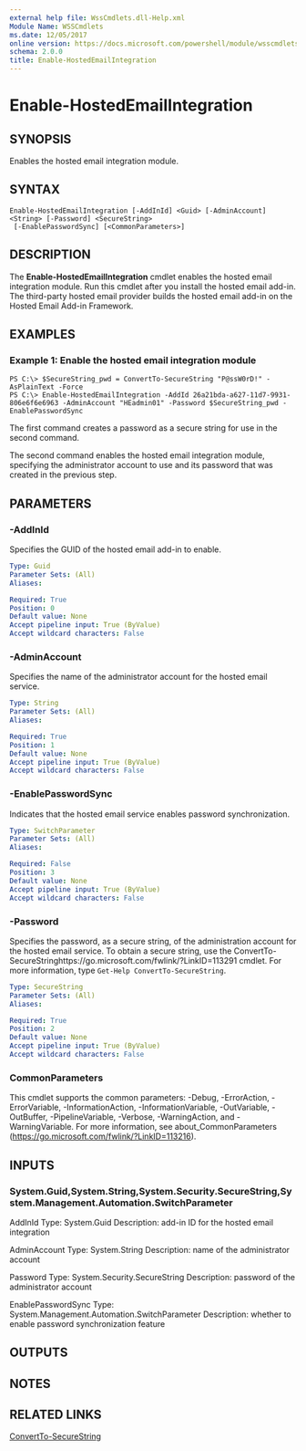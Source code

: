 ```yaml
---
external help file: WssCmdlets.dll-Help.xml
Module Name: WSSCmdlets
ms.date: 12/05/2017
online version: https://docs.microsoft.com/powershell/module/wsscmdlets/enable-hostedemailintegration?view=windowsserver2012r2-ps&wt.mc_id=ps-gethelp
schema: 2.0.0
title: Enable-HostedEmailIntegration
---
```


# Enable-HostedEmailIntegration

## SYNOPSIS
Enables the hosted email integration module.

## SYNTAX

```
Enable-HostedEmailIntegration [-AddInId] <Guid> [-AdminAccount] <String> [-Password] <SecureString>
 [-EnablePasswordSync] [<CommonParameters>]
```

## DESCRIPTION
The **Enable-HostedEmailIntegration** cmdlet enables the hosted email integration module.
Run this cmdlet after you install the hosted email add-in.
The third-party hosted email provider builds the hosted email add-in on the Hosted Email Add-in Framework.

## EXAMPLES

### Example 1: Enable the hosted email integration module
```
PS C:\> $SecureString_pwd = ConvertTo-SecureString "P@ssW0rD!" -AsPlainText -Force
PS C:\> Enable-HostedEmailIntegration -AddId 26a21bda-a627-11d7-9931-806e6f6e6963 -AdminAccount "HEadmin01" -Password $SecureString_pwd -EnablePasswordSync
```

The first command creates a password as a secure string for use in the second command.

The second command enables the hosted email integration module, specifying the administrator account to use and its password that was created in the previous step.

## PARAMETERS

### -AddInId
Specifies the GUID of the hosted email add-in to enable.

```yaml
Type: Guid
Parameter Sets: (All)
Aliases: 

Required: True
Position: 0
Default value: None
Accept pipeline input: True (ByValue)
Accept wildcard characters: False
```

### -AdminAccount
Specifies the name of the administrator account for the hosted email service.

```yaml
Type: String
Parameter Sets: (All)
Aliases: 

Required: True
Position: 1
Default value: None
Accept pipeline input: True (ByValue)
Accept wildcard characters: False
```

### -EnablePasswordSync
Indicates that the hosted email service enables password synchronization.

```yaml
Type: SwitchParameter
Parameter Sets: (All)
Aliases: 

Required: False
Position: 3
Default value: None
Accept pipeline input: True (ByValue)
Accept wildcard characters: False
```

### -Password
Specifies the password, as a secure string, of the administration account for the hosted email service.
To obtain a secure string, use the ConvertTo-SecureStringhttps://go.microsoft.com/fwlink/?LinkID=113291 cmdlet.
For more information, type `Get-Help ConvertTo-SecureString`.

```yaml
Type: SecureString
Parameter Sets: (All)
Aliases: 

Required: True
Position: 2
Default value: None
Accept pipeline input: True (ByValue)
Accept wildcard characters: False
```

### CommonParameters
This cmdlet supports the common parameters: -Debug, -ErrorAction, -ErrorVariable, -InformationAction, -InformationVariable, -OutVariable, -OutBuffer, -PipelineVariable, -Verbose, -WarningAction, and -WarningVariable. For more information, see about_CommonParameters (https://go.microsoft.com/fwlink/?LinkID=113216).

## INPUTS

### System.Guid,System.String,System.Security.SecureString,System.Management.Automation.SwitchParameter
AddInId
Type: System.Guid
Description: add-in ID for the hosted email integration

AdminAccount
Type: System.String
Description: name of the administrator account

Password
Type: System.Security.SecureString
Description: password of the administrator account

EnablePasswordSync
Type: System.Management.Automation.SwitchParameter
Description: whether to enable password synchronization feature

## OUTPUTS

## NOTES

## RELATED LINKS

[ConvertTo-SecureString](https://go.microsoft.com/fwlink/?LinkID=113291)

